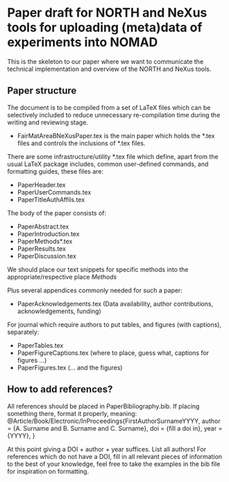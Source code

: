 # Paper draft for NORTH and NeXus tools for uploading (meta)data of experiments into NOMAD

This is the skeleton to our paper where we want to communicate the technical implementation and overview of the NORTH and NeXus tools.

## Paper structure

The document is to be compiled from a set of LaTeX files which can be selectively included 
to reduce unnecessary re-compilation time during the writing and reviewing stage.

- FairMatAreaBNeXusPaper.tex is the main paper which holds the *.tex files and controls the inclusions of *.tex files.

There are some infrastructure/utility *.tex file which define, 
apart from the usual LaTeX package includes, common user-defined commands, 
and formatting guides, these files are:

- PaperHeader.tex
- PaperUserCommands.tex
- PaperTitleAuthAffils.tex

The body of the paper consists of:
- PaperAbstract.tex
- PaperIntroduction.tex
- PaperMethods*.tex
- PaperResults.tex
- PaperDiscussion.tex

We should place our text snippets for specific methods into the appropriate/respective place *Methods*

Plus several appendices commonly needed for such a paper:
- PaperAcknowledgements.tex (Data availability, author contributions, acknowledgements, funding)

For journal which require authors to put tables, and figures (with captions), separately:
- PaperTables.tex 
- PaperFigureCaptions.tex (where to place, guess what, captions for figures ...)
- PaperFigures.tex (... and the figures)

## How to add references?
All references should be placed in PaperBibliography.bib. If placing something there, format it properly, meaning:
@Article/Book/Electronic/InProceedings{FirstAuthorSurnameYYYY,
author = {A. Surname and B. Surname and C. Surname},
doi = {fill a doi in},
year = {YYYY},
}

At this point giving a DOI + author + year suffices. 
List all authors! For references which do not have a DOI, fill in all relevant pieces of information to the best of your knowledge, feel free to take the examples in the bib file for inspiration on formatting.
